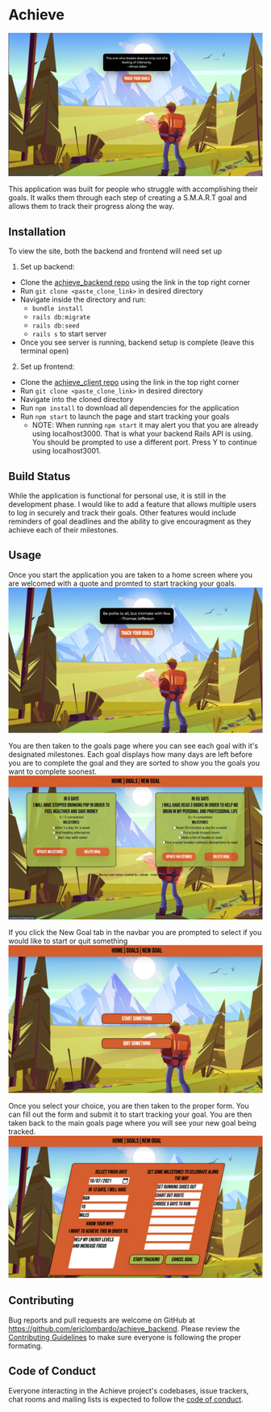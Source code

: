 # Achieve

<img src="public/images/homePage.png">

This application was built for people who struggle with accomplishing their goals. It walks them through each step of creating a S.M.A.R.T goal and allows them to track their progress along the way. 

## Installation

To view the site, both the backend and frontend will need set up
  
1) Set up backend:
  * Clone the [achieve_backend repo](https://github.com/ericlombardo/achieve_backend) using the link in the top right corner
  * Run `git clone <paste_clone_link>` in desired directory
  * Navigate inside the directory and run:
    * `bundle install` 
    * `rails db:migrate`
    * `rails db:seed`
    * `rails s` to start server
  * Once you see server is running, backend setup is complete (leave this terminal open)


2) Set up frontend:
  * Clone the [achieve_client repo](https://github.com/ericlombardo/achieve_client) using the link in the top right corner
  * Run `git clone <paste_clone_link>` in desired directory
  * Navigate into the cloned directory
  * Run `npm install` to download all dependencies for the application
  * Run `npm start` to launch the page and start tracking your goals
    * NOTE: When running `npm start` it may alert you that you are already using localhost3000. That is what your backend Rails API is using. You should be prompted to use a different port. Press Y to continue using localhost3001.

## Build Status
While the application is functional for personal use, it is still in the development phase. I would like to add a feature that allows multiple users to log in securely and track their goals. Other features would include reminders of goal deadlines and the ability to give encouragment as they achieve each of their milestones.


## Usage
Once you start the application you are taken to a home screen where you are welcomed with a quote and promted to start tracking your goals.
<img src="public/images/homePage2.png">

You are then taken to the goals page where you can see each goal with it's designated milestones. Each goal displays how many days are left before you are to complete the goal and they are sorted to show you the goals you want to complete soonest.
<img src="public/images/goals.png">

If you click the New Goal tab in the navbar you are prompted to select if you would like to start or quit something
<img src="public/images/newGoalStartOrStop.png">

Once you select your choice, you are then taken to the proper form. You can fill out the form and submit it to start tracking your goal. You are then taken back to the main goals page where you will see your new goal being tracked.
<img src="public/images/newGoal.png">

## Contributing

Bug reports and pull requests are welcome on GitHub at https://github.com/ericlombardo/achieve_backend. 
Please review the [Contributing Guidelines](https://github.com/ericlombardo/achieve_backend/blob/master/CONTRIBUTING.md) to make sure everyone is following the proper formating.

## Code of Conduct

Everyone interacting in the Achieve project's codebases, issue trackers, chat rooms and mailing lists is expected to follow the [code of conduct](https://github.com/ericlombardo/achieve_backend/blob/master/CODE_OF_CONDUCT.md).

